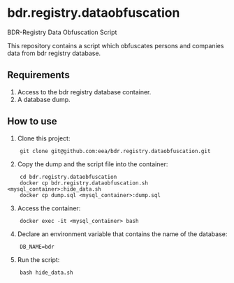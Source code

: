 # bdr.registry.dataobfuscation
BDR-Registry Data Obfuscation Script

This repository contains a script which obfuscates persons and companies data from bdr registry database.

## Requirements
  
  1. Access to the bdr registry database container.
  2. A database dump.

## How to use

1. Clone this project:
```
    git clone git@github.com:eea/bdr.registry.dataobfuscation.git
```

2. Copy the dump and the script file into the container:

```
    cd bdr.registry.dataobfuscation
    docker cp bdr.registry.dataobfuscation.sh <mysql_container>:hide_data.sh
    docker cp dump.sql <mysql_container>:dump.sql

```

3. Access the container:

```
    docker exec -it <mysql_container> bash
```

4. Declare an environment variable that contains the name of the database:
```    
    DB_NAME=bdr
```

5. Run the script:
```
    bash hide_data.sh

```
